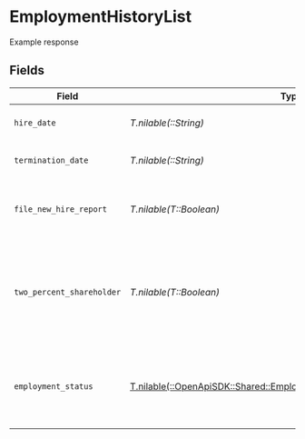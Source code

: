 # EmploymentHistoryList

Example response


## Fields

| Field                                                                                                                                  | Type                                                                                                                                   | Required                                                                                                                               | Description                                                                                                                            |
| -------------------------------------------------------------------------------------------------------------------------------------- | -------------------------------------------------------------------------------------------------------------------------------------- | -------------------------------------------------------------------------------------------------------------------------------------- | -------------------------------------------------------------------------------------------------------------------------------------- |
| `hire_date`                                                                                                                            | *T.nilable(::String)*                                                                                                                  | :heavy_minus_sign:                                                                                                                     | The employee's start day of work for an employment.                                                                                    |
| `termination_date`                                                                                                                     | *T.nilable(::String)*                                                                                                                  | :heavy_minus_sign:                                                                                                                     | The employee's last day of work for an employment.                                                                                     |
| `file_new_hire_report`                                                                                                                 | *T.nilable(T::Boolean)*                                                                                                                | :heavy_minus_sign:                                                                                                                     | The boolean flag indicating whether Gusto will file a new hire report for the employee.                                                |
| `two_percent_shareholder`                                                                                                              | *T.nilable(T::Boolean)*                                                                                                                | :heavy_minus_sign:                                                                                                                     | Whether the employee is a two percent shareholder of the company. This field only applies to companies with an S-Corp entity type.     |
| `employment_status`                                                                                                                    | [T.nilable(::OpenApiSDK::Shared::EmploymentHistoryListEmploymentStatus)](../../models/shared/employmenthistorylistemploymentstatus.md) | :heavy_minus_sign:                                                                                                                     | The employee's employment status. Supplying an invalid option will set the employment_status to *not_set*.                             |